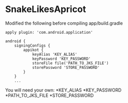 # SnakeLikesApricot

Modified the following before compiling
app/build.gradle
```
apply plugin: 'com.android.application'

android {
    signingConfigs {
        appikot {
            keyAlias 'KEY_ALIAS'
            keyPassword 'KEY_PASSWORD'
            storeFile file('PATH_TO_JKS_FILE')
            storePassword 'STORE_PASSWORD'
        }
    }
    ...
```

You will need your own:
*KEY_ALIAS
*KEY_PASSWORD
*PATH_TO_JKS_FILE
*STORE_PASSWORD
